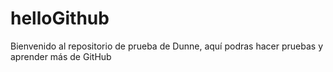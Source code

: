 # helloGithub
Bienvenido al repositorio de prueba de Dunne, aquí podras hacer pruebas y aprender más de GitHub
